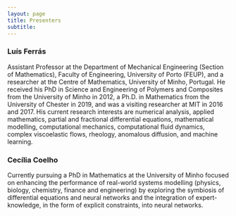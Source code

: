 ```yaml
---
layout: page
title: Presenters
subtitle: 
---
```


### Luís Ferrás

<a href="mailto:email@example.com" class="email-link">
   <i class="fas fa-circle fa-stack-2x"></i>
</a>

[](mailto:lferras@fe.up.pt) <i class="fa fa-envelope"></i>

Assistant Professor at the Department of Mechanical Engineering (Section of Mathematics), Faculty of Engineering, University of Porto (FEUP), and a researcher at the Centre of Mathematics, University of Minho, Portugal. He received his PhD in Science and Engineering of Polymers and Composites from the University of Minho in 2012, a Ph.D. in Mathematics from the University of Chester in 2019, and was a visiting researcher at MIT in 2016 and 2017. His current research interests are numerical analysis, applied mathematics, partial and fractional differential equations, mathematical modelling, computational mechanics, computational fluid dynamics, complex viscoelastic flows, rheology, anomalous diffusion, and machine learning.


### Cecília Coelho

[](mailto:cmartins@cmat.uminho.pt) <i class="fa fa-envelope"></i>

Currently pursuing a PhD in Mathematics at the University of Minho focused on enhancing the performance of real-world systems modelling (physics, biology, chemistry, finance and engineering) by exploring the symbiosis of differential equations and neural networks and the integration of expert-knowledge, in the form of explicit constraints, into neural networks. 
